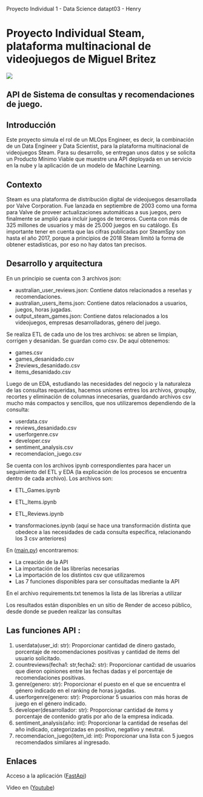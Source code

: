 Proyecto Individual 1 - Data Science datapt03 - Henry


# Proyecto Individual Steam, plataforma multinacional de videojuegos de Miguel Britez

![](https://i0.wp.com/xperimentalhamid.com/wp-content/uploads/2021/05/Steam-Unlocked.png?fit=1300%2C800&ssl=1&is-pending-load=1)

## API de Sistema de consultas y recomendaciones de juego.


## Introducción

Este proyecto simula el rol de un MLOps Engineer, es decir, la combinación de un Data Engineer y Data Scientist, para la plataforma multinacional de videojuegos Steam. Para su desarrollo, se entregan unos datos y se solicita un Producto Mínimo Viable que muestre una API deployada en un servicio en la nube y la aplicación de un modelo de Machine Learning.

## Contexto

Steam es una plataforma de distribución digital de videojuegos desarrollada por Valve Corporation. Fue lanzada en septiembre de 2003 como una forma para Valve de proveer actualizaciones automáticas a sus juegos, pero finalmente se amplió para incluir juegos de terceros. Cuenta con más de 325 millones de usuarios y más de 25.000 juegos en su catálogo. Es importante tener en cuenta que las cifras publicadas por SteamSpy son hasta el año 2017, porque a principios de 2018 Steam limitó la forma de obtener estadísticas, por eso no hay datos tan precisos.

## Desarrollo y arquitectura

En un principio se cuenta con 3 archivos json:

* australian_user_reviews.json: Contiene datos relacionados a reseñas y recomendaciones.
* australian_users_items.json: Contiene datos relacionados a usuarios, juegos, horas jugadas.
* output_steam_games.json: Contiene datos relacionados a los videojuegos, empresas desarrolladoras, género del juego.

Se realiza ETL de cada uno de los tres archivos: se abren se limpian, corrigen y desanidan. Se guardan como csv. De aquí obtenemos:

* games.csv
* games_desanidado.csv
* 2reviews_desanidado.csv
* items_desanidado.csv

Luego de un EDA, estudiando las necesidades del negocio y la naturaleza de las consultas requeridas, hacemos uniones entres los archivos, groupby, recortes y eliminación de columnas innecesarias, guardando archivos csv mucho más compactos y sencillos, que nos utilizaremos dependiendo de la consulta:

* userdata.csv
* reviews_desanidado.csv
* userforgenre.csv
* developer.csv
* sentiment_analysis.csv
* recomendacion_juego.csv

Se cuenta con los archivos ipynb correspondientes para hacer un seguimiento del ETL y EDA (la explicación de los procesos se encuentra dentro de cada archivo).
Los archivos son:

* ETL_Games.ipynb
* ETL_Items.ipynb
* ETL_Reviews.ipynb

* transformaciones.ipynb (aquí se hace una transformación distinta que obedece a las necesidades de cada consulta específica, relacionando los 3 csv anteriores)




 En ([main.py](https://github.com/Miguel281017/pi_games/blob/main/main.py)) encontraremos: 

* La creación de la API
* La importación de las librerías necesarias
* La importación de los distintos csv que utilizaremos
* Las 7 funciones disponibles para ser consultadas mediante la API

En el archivo requirements.txt tenemos la lista de las librerías a utilizar

Los resultados están disponibles en un sitio de Render de acceso público, desde donde se pueden realizar las consultas

## Las funciones API : 
1. userdata(user_id: str): Proporcionar cantidad de dinero gastado, porcentaje de recomendaciones positivas y cantidad de items del usuario solicitado.
2. countreviews(fecha1: str,fecha2: str): Proporcionar cantidad de usuarios que dieron opiniones entre las fechas dadas y el porcentaje de recomendaciones positivas.
3. genre(genero: str): Proporcionar el puesto en el que se encuentra el género indicado en el ranking de horas jugadas.
4. userforgenre(genero: str): Proporcionar 5 usuarios con más horas de juego en el género indicado.
5. developer(desarrollador: str): Proporcionar cantidad de items y porcentaje de contenido gratis por año de la empresa indicada.
6. sentiment_analysis(año: int): Proporcionar la cantidad de reseñas del año indicado, categorizadas en positivo, negativo y neutral.
7. recomendacion_juego(item_id: int): Proporcionar una lista con 5 juegos recomendados similares al ingresado.


## Enlaces

Acceso a la aplicación ([FastApi](https://pi-games.onrender.com/docs))

Video en ([Youtube](https://youtu.be/9d8_CqSPvzE))

